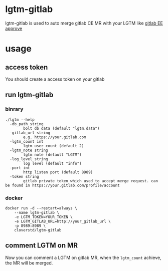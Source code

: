 # lgtm-gitlab

lgtm-gitlab is used to auto merge gitlab CE MR with your LGTM like [gitlab EE approve](https://about.gitlab.com/2015/06/16/feature-highlight-approve-merge-request/)

# usage

## access token

You should create a access token on your gitlab

## run lgtm-gitlab

### binrary
```shell
./lgtm --help
  -db_path string
    	bolt db data (default "lgtm.data")
  -gitlab_url string
    	e.g. https://your.gitlab.com
  -lgtm_count int
    	lgtm user count (default 2)
  -lgtm_note string
    	lgtm note (default "LGTM")
  -log_level string
    	log level (default "info")
  -port int
    	http listen port (default 8989)
  -token string
    	gitlab private token which used to accept merge request. can be found in https://your.gitlab.com/profile/account
```

### docker

```shell
docker run -d --restart=always \
    --name lgtm-gitlab \
    -e LGTM_TOKEN=YOUR_TOKEN \
    -e LGTM_GITLAB_URL=http://your_gitlab_url \
    -p 8989:8989 \
    cloverstd/lgtm-gitlab
```

## comment LGTM on MR

Now you can comment a LGTM on gitlab MR, when the `lgtm_count` achieve, the MR will be merged.